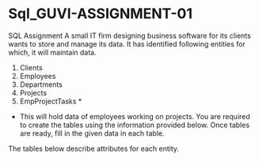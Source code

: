 # Sql_GUVI-ASSIGNMENT-01

SQL Assignment
A small IT firm designing business software for its clients wants to store and manage its data. It has identified following entities for which, it will maintain data.
1.	Clients
2.	Employees
3.	Departments
4.	Projects
5.	EmpProjectTasks *
* This will hold data of employees working on projects.
You are required to create the tables using the information provided below. Once tables are ready, fill in the given data in each table.

The tables below describe attributes for each entity.

